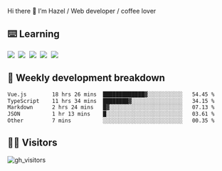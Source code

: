 
Hi there 👋 I’m Hazel / Web developer / coffee lover

## ⌨️ Learning

<samp>
 <a href="https://github.com/vuejs/core"><img src="https://api.iconify.design/logos:vue.svg" /></a>
  <a href="https://github.com/vuejs/core"><img src="https://api.iconify.design/logos:react.svg" /></a>
  <a href="https://github.com/vitejs/vite"><img src="https://api.iconify.design/logos:vitejs.svg" /></a>
  <a href="https://github.com/microsoft/TypeScript"><img src="https://api.iconify.design/logos:typescript-icon.svg" /></a> 
  <a href="https://github.com/unocss/unocss"><img src="https://api.iconify.design/logos:unocss.svg" /></a>
  

</samp>


## 🦀 Weekly development breakdown

<!--START_SECTION:waka-->

```txt
Vue.js        18 hrs 26 mins  █████████████▓░░░░░░░░░░░   54.45 %
TypeScript    11 hrs 34 mins  ████████▓░░░░░░░░░░░░░░░░   34.15 %
Markdown      2 hrs 24 mins   █▓░░░░░░░░░░░░░░░░░░░░░░░   07.13 %
JSON          1 hr 13 mins    █░░░░░░░░░░░░░░░░░░░░░░░░   03.61 %
Other         7 mins          ░░░░░░░░░░░░░░░░░░░░░░░░░   00.35 %
```

<!--END_SECTION:waka-->
## 👬🏻 Visitors

![gh_visitors](https://profile-counter.glitch.me/Hazel-Lin/count.svg)

